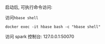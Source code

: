 启动后, 可执行命令访问: 

访问`hbase shell`

`docker exec -it hbase bash -c "hbase shell"`

访问 spark 控制台: 127.0.0.1:50070
